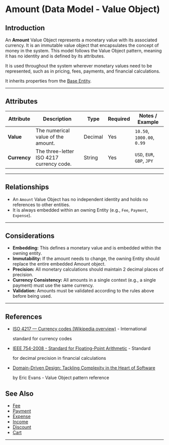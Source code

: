 # **Amount** (Data Model - Value Object)

## **Introduction**

An **Amount** Value Object represents a monetary value with its associated currency. It is an immutable value object
that encapsulates the concept of money in the system. This model follows the Value Object pattern, meaning it has no
identity and is defined by its attributes.

It is used throughout the system wherever monetary values need to be represented, such as in pricing, fees, payments,
and financial calculations.

It inherits properties from the [Base Entity](../foundation/base_entity.md).

---

## **Attributes**

| Attribute    | Description                              | Type    | Required | Notes / Example            |
| ------------ | ---------------------------------------- | ------- | -------- | -------------------------- |
| **Value**    | The numerical value of the amount.       | Decimal | Yes      | `10.50`, `1000.00`, `0.99` |
| **Currency** | The three-letter ISO 4217 currency code. | String  | Yes      | `USD`, `EUR`, `GBP`, `JPY` |

---

## **Relationships**

- An `Amount` Value Object has no independent identity and holds no references to other entities.
- It is always embedded within an owning Entity (e.g., `Fee`, `Payment`, `Expense`).

---

## **Considerations**

- **Embedding:** This defines a monetary value and is embedded within the owning entity.
- **Immutability:** If the amount needs to change, the owning Entity should replace the entire embedded Amount object.
- **Precision:** All monetary calculations should maintain 2 decimal places of precision.
- **Currency Consistency:** All amounts in a single context (e.g., a single payment) must use the same currency.
- **Validation:** Amounts must be validated according to the rules above before being used.

---

## References

- [ISO 4217 — Currency codes (Wikipedia overview)](https://en.wikipedia.org/wiki/ISO_4217) - International

  standard for currency codes

- [IEEE 754-2008 - Standard for Floating-Point Arithmetic](https://standards.ieee.org/standard/754-2008.html) - Standard

  for decimal precision in financial calculations

- [Domain-Driven Design: Tackling Complexity in the Heart of Software](https://www.amazon.com/Domain-Driven-Design-Tackling-Complexity-Software/dp/0321125215)

  by Eric Evans - Value Object pattern reference

## See Also

- [Fee](../finance/fee.md)
- [Payment](../finance/payment.md)
- [Expense](../finance/expense.md)
- [Income](../finance/income.md)
- [Discount](../finance/discount.md)
- [Cart](../finance/cart.md)

---
